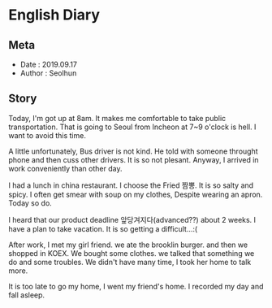 # English Diary

## Meta
- Date : 2019.09.17
- Author : Seolhun

## Story

Today, I'm got up at 8am. It makes me comfortable to take public transportation. That is going to Seoul from Incheon at 7~9 o'clock is hell. I want to avoid this time.

A little unfortunately, Bus driver is not kind. He told with someone throught phone and then cuss other drivers. It is so not plesant. Anyway,  I arrived in work conveniently than other day. 

I had a lunch in china restaurant. I choose the Fried 짬뽕. It is so salty and spicy. I often get smear with soup on my clothes, Despite wearing an apron. Today so do.

I heard that our product deadline 앞당겨지다(advanced??) about 2 weeks. I have a plan to take vacation. It is so getting a difficult...:(

After work, I met my girl friend. we ate the brooklin burger. and then we shopped in KOEX. We bought some clothes. we talked that something we do and some troubles. We didn't have many time, I took her home to talk more.

It is too late to go my home, I went my friend's home. I recorded my day and fall asleep.
